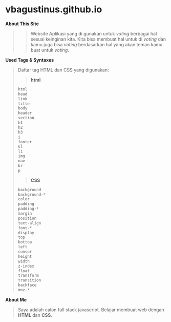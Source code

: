 # vbagustinus.github.io

**About This Site**
> > Website Aplikasi yang di gunakan untuk *voting* berbagai hal sesuai keinginan kita. Kita bisa membuat hal untuk di *voting* dan kamu juga bisa *voting*  berdasarkan hal yang akan teman kamu buat untuk *voting*.

**Used Tags & Syntaxes**
> Daftar tag HTML dan CSS yang digunakan:
>
> > **html**
>
> ```html
> html
> head
> link
> title
> body
> header
> section
> h1
> h2
> h3
> i
> footer
> ul
> li
> img
> nav
> br
> p
> ```
>
> > **CSS**
>
> ```css
> background
> background-*
> color
> padding
> padding-*
> margin
> position
> text-align
> font-*
> display
> top
> bottop
> left
> cunsor
> height
> width
> z-index
> float
> transform
> transition
> backface
> moz-*
>
> ```

**About Me**
> Saya adalah calon full stack javascript. Belajar membuat web dengan **HTML** dan **CSS**. 
